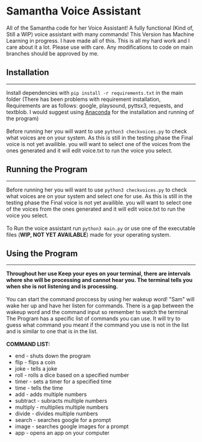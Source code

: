 # Samantha Voice Assistant

All of the Samantha code for her Voice Assistant! A fully functional (Kind of, Still a WIP) voice assistant with many commands! This Version has Machine Learning in progress. I have made all of this. This is all my hard work and I care about it a lot. Please use with care. Any modifications to code on main branches should be approved by me. 


## Installation
***
Install dependencies with ```pip install -r requirements.txt``` in the main folder (There has been problems with requirement installation, Requirements are as follows: google, playsound, pyttsx3, requests, and textblob. I would suggest using [Anaconda](https://www.anaconda.com/products/distribution "Anaconda Home") for the installation and running of the program)
<br /><br />
Before running her you will want to use ```python3 checkvoices.py``` to check what voices are on your system. As this is still in the testing phase the Final voice is not yet availible. you will want to select one of the voices from the ones generated and it will edit voice.txt to run the voice you select.

## Running the Program
***
Before running her you will want to use ```python3 checkvoices.py``` to check what voices are on your system and select one for use. As this is still in the testing phase the Final voice is not yet availible. you will want to select one of the voices from the ones generated and it will edit voice.txt to run the voice you select.
<br /><br />
To Run the voice assistant run ```python3 main.py``` or use one of the executable files (**WIP, NOT YET AVAILABLE**) made for your operating system.

## Using the Program
***
**Throughout her use Keep your eyes on your terminal, there are intervals where she will be processing and cannot hear you. The terminal tells you when she is not listening and is processing.** 
<br /><br />
You can start the command proccess by using her wakeup word! "Sam" will wake her up and have her listen for commands. There is a gap between the wakeup word and the command input so remember to watch the terminal The Program has a specific list of commands you can use. It will try to guess what command you meant if the command you use is not in the list and is similar to one that is in the list.
<br /><br />
**COMMAND LIST:**
* end - shuts down the program
* flip - flips a coin
* joke - tells a joke
* roll - rolls a dice based on a specified number
* timer - sets a timer for a specified time
* time - tells the time
* add - adds multiple numbers
* subtract - subracts multiple numbers
* multiply - multiplies multiple numbers
* divide - divides multiple numbers
* search - searches google for a prompt
* image - searches google images for a prompt
* app - opens an app on your computer
